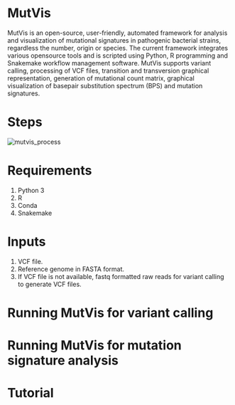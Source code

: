 # MutVis

MutVis is an open-source, user-friendly, automated framework for analysis and visualization of mutational signatures in pathogenic bacterial strains, regardless the number, origin or species. 
The current framework integrates various opensource tools and is scripted using Python, R programming and Snakemake workflow management software. 
MutVis supports variant calling, processing of VCF files, transition and transversion graphical representation, generation of mutational count matrix, graphical visualization of basepair substitution spectrum (BPS) and mutation signatures.





# Steps

![mutvis_process](https://user-images.githubusercontent.com/53608357/99533707-53260580-29cc-11eb-8296-ece9ace7e94e.png)











# Requirements

1. Python 3
2. R
3. Conda
4. Snakemake



# Inputs

1. VCF file.
2. Reference genome in FASTA format.
3. If VCF file is not available, fastq formatted raw reads for variant calling to generate VCF files.



# Running MutVis for variant calling






# Running MutVis for mutation signature analysis






# Tutorial














